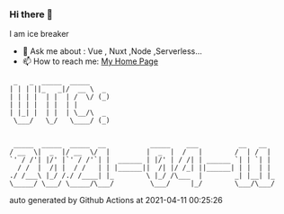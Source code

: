 ### Hi there 👋

I am ice breaker

- 💬 Ask me about : Vue , Nuxt ,Node ,Serverless...
- 📫 How to reach me: [My Home Page](https://icebreaker.top/)

```
 _   _  _____  _____     
| | | ||_   _|/  __ \  _ 
| | | |  | |  | /  \/ (_)
| | | |  | |  | |        
| |_| |  | |  | \__/\  _ 
 \___/   \_/   \____/ (_)
                         
                         
 _____  _____  _____  __           _____    ___          __   __  
/ __  \|  _  |/ __  \/  |         |  _  |  /   |        /  | /  | 
`' / /'| |/' |`' / /'`| |  ______ | |/' | / /| | ______ `| | `| | 
  / /  |  /| |  / /   | | |______||  /| |/ /_| ||______| | |  | | 
./ /___\ |_/ /./ /____| |_        \ |_/ /\___  |        _| |__| |_
\_____/ \___/ \_____/\___/         \___/     |_/        \___/\___/
```

auto generated by Github Actions at 2021-04-11 00:25:26
